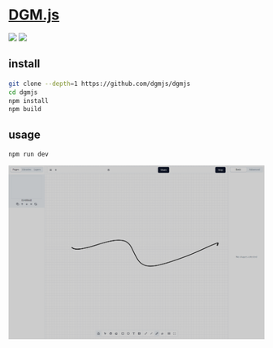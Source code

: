# [DGM.js](https://github.com/dgmjs/dgmjs)

![](https://img.shields.io/github/license/dgmjs/dgmjs) ![](https://img.shields.io/github/last-commit/scillidan/dgmjs/main?label=last%20commit%20(fork))

## install

```sh
git clone --depth=1 https://github.com/dgmjs/dgmjs
cd dgmjs
npm install
npm build
```

## usage

```sh
npm run dev
```

![dgmjs](/_image/optWeb/dgmjs.png)
